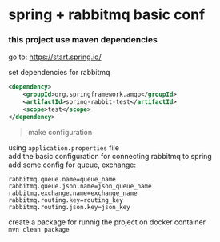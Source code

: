 # spring + rabbitmq basic conf

### this project use maven dependencies 

go to: 
https://start.spring.io/

set dependencies for rabbitmq

```xml 
<dependency>
    <groupId>org.springframework.amqp</groupId>
    <artifactId>spring-rabbit-test</artifactId>
    <scope>test</scope>
</dependency>
```

> make configuration 

using `application.properties` file
\
add the basic configuration for connecting rabbitmq to spring
\
add some config for queue, exchange:

```
rabbitmq.queue.name=queue_name
rabbitmq.queue.json.name=json_queue_name
rabbitmq.exchange.name=exchange_name
rabbitmq.routing.key=routing_key
rabbitmq.routing.json.key=json_key
``` 

create a package for runnig the project on docker container
\
`mvn clean package`

